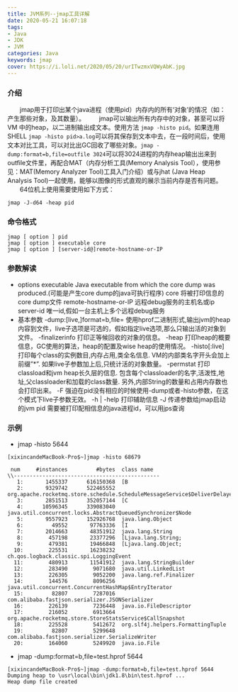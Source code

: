 ```yaml
---
title: JVM系列--jmap工具详解
date: 2020-05-21 16:07:18
tags:
- Java
- JDK
- JVM
categories: Java
keywords: jmap
cover: https://i.loli.net/2020/05/20/urITwzmxVQWyAbK.jpg
---
```

### 介绍
&emsp;&emsp;jmap用于打印出某个java进程（使用pid）内存内的所有‘对象’的情况（如：产生那些对象，及其数量）。
&emsp;&emsp;jmap可以输出所有内存中的对象，甚至可以将VM 中的heap，以二进制输出成文本。使用方法 `jmap -histo pid`。如果连用SHELL `jmap -histo pid>a.log`可以将其保存到文本中去，在一段时间后，使用文本对比工具，可以对比出GC回收了哪些对象。`jmap -dump:format=b,file=outfile 3024`可以将3024进程的内存heap输出出来到outfile文件里，再配合MAT（内存分析工具(Memory Analysis Tool），使用参见：MAT(Memory Analyzer Tool)工具入门介绍）或与jhat (Java Heap Analysis Tool)一起使用，能够以图像的形式直观的展示当前内存是否有问题。
&emsp;&emsp;64位机上使用需要使用如下方式：
```shell
jmap -J-d64 -heap pid
```
### 命令格式
```shell
jmap [ option ] pid
jmap [ option ] executable core
jmap [ option ] [server-id@]remote-hostname-or-IP
```

### 参数解读
- options
 executable Java executable from which the core dump was produced.(可能是产生core dump的java可执行程序)
core 将被打印信息的core dump文件
remote-hostname-or-IP 远程debug服务的主机名或ip
server-id 唯一id,假如一台主机上多个远程debug服务 
- 基本参数
-dump:[live,]format=b,file=<filename> 使用hprof二进制形式,输出jvm的heap内容到文件，live子选项是可选的，假如指定live选项,那么只输出活的对象到文件。 
-finalizerinfo 打印正等候回收的对象的信息。
-heap 打印heap的概要信息，GC使用的算法，heap的配置及wise heap的使用情况。
-histo[:live] 打印每个class的实例数目,内存占用,类全名信息. VM的内部类名字开头会加上前缀”*”. 如果live子参数加上后,只统计活的对象数量。
-permstat 打印classload和jvm heap长久层的信息. 包含每个classloader的名字,活泼性,地址,父classloader和加载的class数量. 另外,内部String的数量和占用内存数也会打印出来。
-F 强迫在pid没有相应的时候使用-dump或者-histo参数，在这个模式下live子参数无效。
-h | -help 打印辅助信息 
-J 传递参数给jmap启动的jvm
pid 需要被打印配相信息的java进程id，可以用jps查询    

### 示例
- jmap -histo 5644
```shell
[xixincandeMacBook-Pro$~]jmap -histo 68679

 num     #instances         #bytes  class name
\\----------------------------------------------
   1:       1455337      616150368  [B
   2:       9329742      522465552  org.apache.rocketmq.store.schedule.ScheduleMessageService$DeliverDelayedMessageTimerTask
   3:       2851513      352057144  [C
   4:      10596345      339083040  java.util.concurrent.locks.AbstractQueuedSynchronizer$Node
   5:       9557923      152926768  java.lang.Object
   6:         49552       97763336  [I
   7:       2014663       48351912  java.lang.String
   8:        457198       23377296  [Ljava.lang.String;
   9:        479381       19466848  [Ljava.lang.Object;
  10:        225531       16238232  ch.qos.logback.classic.spi.LoggingEvent
  11:        480913       11541912  java.lang.StringBuilder
  12:        283490        9071680  java.util.LinkedList
  13:        226305        9052200  java.lang.ref.Finalizer
  14:        144576        8096256  java.util.concurrent.ConcurrentHashMap$EntryIterator
  15:         82807        7287016  com.alibaba.fastjson.serializer.JSONSerializer
  16:        226139        7236448  java.io.FileDescriptor
  17:        216052        6913664  org.apache.rocketmq.store.StoreStatsService$CallSnapshot
  18:        225528        5412672  org.slf4j.helpers.FormattingTuple
  19:         82807        5299648  com.alibaba.fastjson.serializer.SerializeWriter
  20:        164060        5249920  java.io.File
```
- jmap -dump:format=b,file=test.hprof 5644
```shell
[xixincandeMacBook-Pro$~]jmap -dump:format=b,file=test.hprof 5644
Dumping heap to \usr\local\bin\jdk1.8\bin\test.hprof ...
Heap dump file created
```